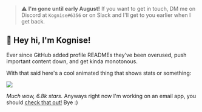 > ⚠️ **I'm gone until early August!** If you want to get in touch, DM me on Discord at `Kognise#6356` or on Slack and I'll get to you earlier when I get back.

## 👋 Hey hi, I'm Kognise!

Ever since GitHub added profile READMEs they've been overused, push important content down, and get kinda monotonous.

With that said here's a cool animated thing that shows stats or something:

![](https://github-readme-stats.vercel.app/api?username=kognise&show_icons=true&hide_border=true&count_private=true&theme=dark)

*Much wow, 6.8k stars.* Anyways right now I'm working on an email app, you should [check that out!](https://www.producthunt.com/upcoming/punct) Bye :)
